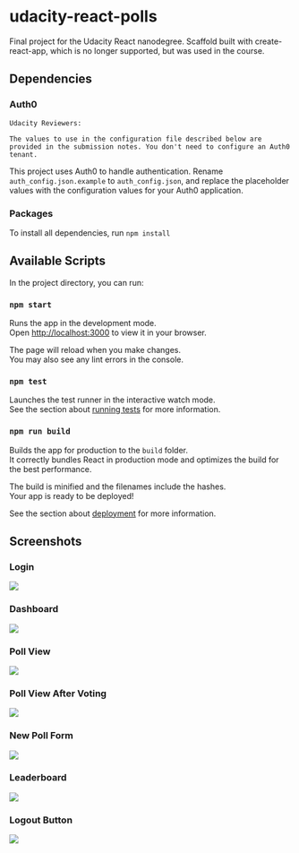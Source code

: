 # udacity-react-polls

Final project for the Udacity React nanodegree. Scaffold built with create-react-app, which is no longer supported, but was used in the course.

## Dependencies

### Auth0

```
Udacity Reviewers:

The values to use in the configuration file described below are provided in the submission notes. You don't need to configure an Auth0 tenant.
```

This project uses Auth0 to handle authentication. Rename `auth_config.json.example` to `auth_config.json`, and replace the placeholder values with the configuration values for your Auth0 application.

### Packages

To install all dependencies, run `npm install`

## Available Scripts

In the project directory, you can run:

### `npm start`

Runs the app in the development mode.\
Open [http://localhost:3000](http://localhost:3000) to view it in your browser.

The page will reload when you make changes.\
You may also see any lint errors in the console.

### `npm test`

Launches the test runner in the interactive watch mode.\
See the section about [running tests](https://facebook.github.io/create-react-app/docs/running-tests) for more information.

### `npm run build`

Builds the app for production to the `build` folder.\
It correctly bundles React in production mode and optimizes the build for the best performance.

The build is minified and the filenames include the hashes.\
Your app is ready to be deployed!

See the section about [deployment](https://facebook.github.io/create-react-app/docs/deployment) for more information.

## Screenshots

### Login

![](https://github.com/mauricioschneider/udacity-react-polls/blob/main/docs/images/1-login.png?raw=true)

### Dashboard

![](https://github.com/mauricioschneider/udacity-react-polls/blob/main/docs/images/2-dashboard.png?raw=true)

### Poll View

![](https://github.com/mauricioschneider/udacity-react-polls/blob/main/docs/images/3-poll-view.png?raw=true)

### Poll View After Voting

![](https://github.com/mauricioschneider/udacity-react-polls/blob/main/docs/images/4-poll-view-voted.png?raw=true)

### New Poll Form

![](https://github.com/mauricioschneider/udacity-react-polls/blob/main/docs/images/5-new-poll.png?raw=true)

### Leaderboard

![](https://github.com/mauricioschneider/udacity-react-polls/blob/main/docs/images/6-leaderboard.png?raw=true)

### Logout Button

![](https://github.com/mauricioschneider/udacity-react-polls/blob/main/docs/images/7-logout-button.png?raw=true)
